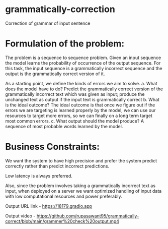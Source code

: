 # grammatically-correction

Correction of grammar of input sentence

# Formulation of the problem:

The problem is a sequence to sequence problem. Given an input sequence the model learns the probability of occurrence of the output sequence. For this task, the input sequence is a grammatically incorrect sequence and the output is the grammatically correct version of it.

As a starting point, we define the kinds of errors we aim to solve. a. What does the model have to do? Predict the grammatically correct version of the grammatically incorrect text which was given as input; produce the unchanged text as output if the input text is grammatically correct b. What is the ideal outcome? The ideal outcome is that once we figure out if the errors we are targeting is learned properly by the model, we can use our resources to target more errors, so we can finally on a long term target most common errors. c. What output should the model produce? A sequence of most probable words learned by the model.

# Business Constraints:

We want the system to have high precision and prefer the system predict correctly rather than predict incorrect predictions.

Low latency is always preferred.

Also, since the problem involves taking a grammatically incorrect text as input, when deployed on a server we want optimized handling of input data with low computational resources and power preferably.

Output URL link - https://18179.gradio.app

Output video - https://github.com/rupasawant95/grammatically-correct/blob/main/grammer%20check%20output.mp4
